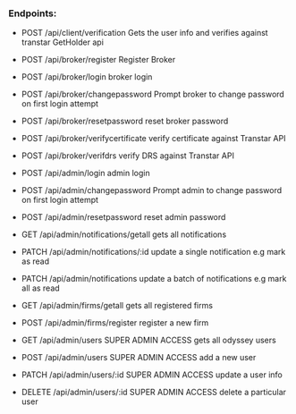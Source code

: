 ### Endpoints:
- POST /api/client/verification 
     Gets the user info and verifies against transtar GetHolder api

- POST /api/broker/register
    Register Broker

- POST /api/broker/login
    broker login

- POST /api/broker/changepassword
    Prompt broker to change password on first login attempt
    
- POST /api/broker/resetpassword
    reset broker password

- POST /api/broker/verifycertificate
     verify certificate against Transtar API

- POST /api/broker/verifdrs
     verify DRS against Transtar API

- POST /api/admin/login
    admin login

- POST /api/admin/changepassword
    Prompt admin to change password on first login attempt
    
- POST /api/admin/resetpassword
    reset admin password

- GET /api/admin/notifications/getall
    gets all notifications

- PATCH /api/admin/notifications/:id
    update a single notification e.g mark as read

- PATCH /api/admin/notifications
    update a batch of notifications e.g mark all as read

- GET /api/admin/firms/getall
    gets all registered firms

- POST /api/admin/firms/register
    register a new firm

- GET /api/admin/users SUPER ADMIN ACCESS
    gets all odyssey users

- POST /api/admin/users SUPER ADMIN ACCESS
   add a new user

- PATCH /api/admin/users/:id SUPER ADMIN ACCESS
    update a user info

- DELETE /api/admin/users/:id SUPER ADMIN ACCESS
    delete a particular user 

